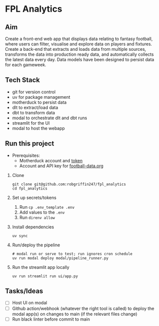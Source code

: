 # FPL Analytics

## Aim

Create a front-end web app that displays data relating to fantasy football, where users can filter, visualise and explore data on players and fixtures. Create a back-end that extracts and loads data from multiple sources, transforms the data into production ready data, and automatically collects the latest data every day. Data models have been designed to persist data for each gameweek.

## Tech Stack

- git for version control
- uv for package management
- motherduck to persist data
- dlt to extract/load data
- dbt to transform data
- modal to orchestrate dlt and dbt runs
- streamlit for the UI
- modal to host the webapp


## Run this project

- Prerequisites:
    - Motherduck account and [token](https://app.motherduck.com/settings/tokens)
    - Account and API key for [football-data.org](https://www.football-data.org/documentation/quickstart/)

1.  Clone

    ```
    git clone git@github.com:robgriffin247/fpl_analytics
    cd fpl_analytics
    ```
    
1. Set up secrets/tokens
    1. Run ``cp .env_template .env``
    1. Add values to the ``.env``
    1. Run ``direnv allow``

1. Install dependencies

    ```
    uv sync
    ```

1. Run/deploy the pipeline

    ```
    # modal run or serve to test; run ignores cron schedule
    uv run modal deploy modal/pipeline_runner.py
    ```

1. Run the streamlit app locally

    ```
    uv run streamlit run ui/app.py
    ```

## Tasks/Ideas

- [ ] Host UI on modal
- [ ] Github action/webhook (whatever the right tool is called) to deploy the modal app(s) on changes to main (if the relevant files change)
- [ ] Run black linter before commit to main